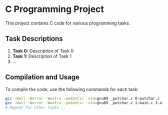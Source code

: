 # C Programming Project

This project contains C code for various programming tasks.

## Task Descriptions

1. **Task 0:** Description of Task 0
2. **Task 1:** Description of Task 1
3. ...

## Compilation and Usage

To compile the code, use the following commands for each task:

```bash
gcc -Wall -Werror -Wextra -pedantic -std=gnu89 _putchar.c 0-putchar.c -o 0-putchar
gcc -Wall -Werror -Wextra -pedantic -std=gnu89 _putchar.c 1-main.c 1-alphabet.c -o 1-alphabet
# Repeat for other tasks...
